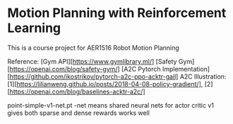 # Motion Planning with Reinforcement Learning
This is a course project for AER1516 Robot Motion Planning


Reference:
[Gym API][https://www.gymlibrary.ml/]
[Safety Gym][https://openai.com/blog/safety-gym/]
[A2C Pytorch Implementation][https://github.com/ikostrikov/pytorch-a2c-ppo-acktr-gail]
A2C Illustration:[1][https://lilianweng.github.io/posts/2018-04-08-policy-gradient/], [2][https://openai.com/blog/baselines-acktr-a2c/]



point-simple-v1-net.pt
-net means shared neural nets for actor critic
v1 gives both sparse and dense rewards
works well 